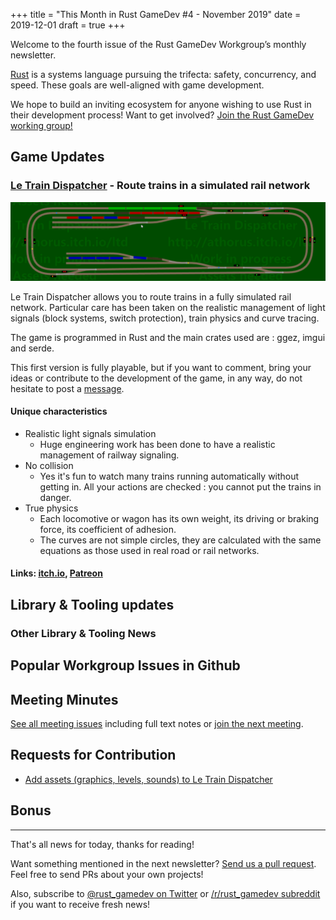+++
title = "This Month in Rust GameDev #4 - November 2019"
date = 2019-12-01
draft = true
+++

<!-- Check the post with markdownlint-->

Welcome to the fourth issue of the Rust GameDev Workgroup’s
monthly newsletter.

[Rust] is a systems language pursuing the trifecta:
safety, concurrency, and speed.
These goals are well-aligned with game development.

We hope to build an inviting ecosystem for anyone wishing
to use Rust in their development process!
Want to get involved? [Join the Rust GameDev working group!][join]

[Rust]: https://rust-lang.org
[join]: https://github.com/rust-gamedev/wg#join-the-fun

<!--
Ideal section structure is:

```
### [Title]

![image/GIF description](image link)

A paragraph or two with a summary and [useful links].

_Discussions:
[/r/rust](https://reddit.com/r/rust/todo),
[twitter](https://twitter.com/todo/status/123456)_

[Title]: https://first.link
[useful links]: https://other.link
```

Discussion links are added only if they contain
some actual interesting discussions.

If needed, a section can be split into subsections with a "------" delimiter.
-->

## Game Updates

### [Le Train Dispatcher][ltd] - Route trains in a simulated rail network

![Demo of Le Train Dispatcher](ltd.gif)

Le Train Dispatcher allows you to route trains in a fully simulated rail network. Particular care has been taken on the realistic management of light signals (block systems, switch protection), train physics and curve tracing.

The game is programmed in Rust and the main crates used are : ggez, imgui and serde.

This first version is fully playable, but if you want to comment, bring your ideas or contribute to the development of the game, in any way, do not hesitate to post a [message][ltd-community].

#### Unique characteristics

- Realistic light signals simulation
    - Huge engineering work has been done to have a realistic management of railway signaling. 
- No collision
    - Yes it's fun to watch  many trains running automatically without getting in. All your actions are checked : you cannot put the trains in danger.
- True physics
    - Each locomotive or wagon has its own weight, its driving or braking force, its coefficient of adhesion.
    - The curves are not simple circles, they are calculated with the same equations as those used in real road or rail networks.

#### Links: [itch.io][ltd], [Patreon][ltd-patreon]

[ltd]: http://athorus.itch.io/ltd
[ltd-community]: https://athorus.itch.io/ltd/community
[ltd-patreon]: https://www.patreon.com/athorus

## Library & Tooling updates

### Other Library & Tooling News

<!-- See the comment in the `Other Game News` section. -->

## Popular Workgroup Issues in Github

<!-- Up to 10 links to interesting issues -->

## Meeting Minutes

<!-- Up to 10 most important notes + a link to the full details -->

[See all meeting issues][label_meeting] including full text notes
or [join the next meeting][join].

[label_meeting]: https://github.com/rust-gamedev/wg/issues?q=label%3Ameeting

## Requests for Contribution

<!-- Links to "good first issue"-labels or direct links to specific tasks -->

- [Add assets (graphics, levels, sounds) to Le Train Dispatcher][ltd-contributing]

[ltd-contributing]: https://itch.io/t/616119/contributing

## Bonus

<!-- Bonus section to make the newsletter more interesting
and highlight events from the past. -->

------

That's all news for today, thanks for reading!

Want something mentioned in the next newsletter?
[Send us a pull request][pr].
Feel free to send PRs about your own projects!

Also, subscribe to [@rust_gamedev on Twitter][@rust_gamedev]
or [/r/rust_gamedev subreddit][/r/rust_gamedev] if you want to receive fresh news!

<!--
TODO: Add real links and un-comment once this post is published
**Discussions of this post**:
[/r/rust](TODO),
[twitter](TODO).
-->

[/r/rust_gamedev]: https://reddit.com/r/rust_gamedev
[@rust_gamedev]: https://twitter.com/rust_gamedev
[pr]: https://github.com/rust-gamedev/rust-gamedev.github.io
